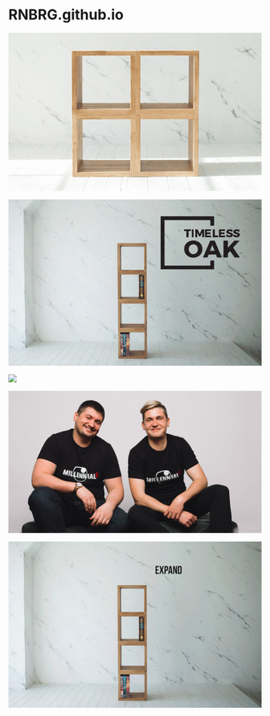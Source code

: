 # RNBRG.github.io


![](5shapes.gif)

![](collection_gif.gif)

![](easytobuild.gif)

![](millenial2.jpg)

![](695px_collection_gif.gif)
